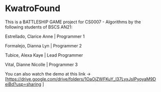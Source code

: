 # KwatroFound
This is a BATTLESHIP GAME project for CS0007 - Algorithms by the following students of BSCS AN21: 

Estrellado, Clarice Anne | Programmer 1

Formalejo, Dianna Lyn | Programmer 2

Tubice, Alexa Kaye | Lead Programmer

Vital, Dianne Nicolle | Programmer 3


You can also watch the demo at this link -> [https://drive.google.com/drive/folders/1OaOjZWFKuY_l37LyxJsIPyoyaM9DeiBd?usp=sharing ]
